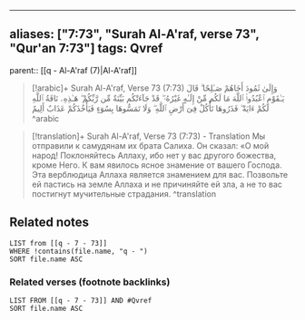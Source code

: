 
---
aliases: ["7:73", "Surah Al-A'raf, verse 73", "Qur'an 7:73"]
tags: Qvref
---

parent:: [[q - Al-A'raf (7)|Al-A'raf]]

> [!arabic]+ Surah Al-A'raf, Verse 73 (7:73)
> <span class="quran-arabic">وَإِلَىٰ ثَمُودَ أَخَاهُمْ صَـٰلِحًا ۗ قَالَ يَـٰقَوْمِ ٱعْبُدُوا۟ ٱللَّهَ مَا لَكُم مِّنْ إِلَـٰهٍ غَيْرُهُۥ ۖ قَدْ جَآءَتْكُم بَيِّنَةٌ مِّن رَّبِّكُمْ ۖ هَـٰذِهِۦ نَاقَةُ ٱللَّهِ لَكُمْ ءَايَةً ۖ فَذَرُوهَا تَأْكُلْ فِىٓ أَرْضِ ٱللَّهِ ۖ وَلَا تَمَسُّوهَا بِسُوٓءٍ فَيَأْخُذَكُمْ عَذَابٌ أَلِيمٌ</span>
^arabic

> [!translation]+ Surah Al-A'raf, Verse 73 (7:73) - Translation
> Мы отправили к самудянам их брата Салиха. Он сказал: «О мой народ! Поклоняйтесь Аллаху, ибо нет у вас другого божества, кроме Него. К вам явилось ясное знамение от вашего Господа. Эта верблюдица Аллаха является знамением для вас. Позвольте ей пастись на земле Аллаха и не причиняйте ей зла, а не то вас постигнут мучительные страдания.
^translation



## Related notes
```dataview
LIST from [[q - 7 - 73]]
WHERE !contains(file.name, "q - ")
SORT file.name ASC
```

### Related verses (footnote backlinks)
```dataview
LIST FROM [[q - 7 - 73]] AND #Qvref
SORT file.name ASC
```

